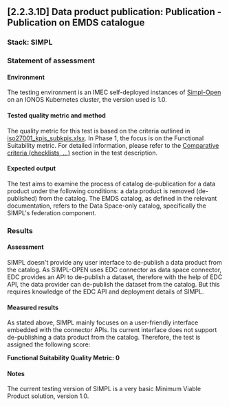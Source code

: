 ## [2.2.3.1D] Data product publication: Publication - Publication on EMDS catalogue
### Stack: SIMPL

### Statement of assessment
#### Environment
The testing environment is an IMEC self-deployed instances of [Simpl-Open](https://code.europa.eu/simpl/simpl-open) on an IONOS Kubernetes cluster, the version used is 1.0.

#### Tested quality metric and method
The quality metric for this test is based on the criteria outlined in [iso27001_kpis_subkpis.xlsx](../../../../../design_decisions/background_info/iso27001_kpis_subkpis.xlsx). In Phase 1, the focus is on the Functional Suitability metric. For detailed information, please refer to the [Comparative criteria (checklists, ...)](./test.md#comparative-criteria-checklists-) section in the test description.

#### Expected output
The test aims to examine the process of catalog de-publication for a data product under the following conditions: a data product is removed (de-published) from the catalog. The EMDS catalog, as defined in the relevant documentation, refers to the Data Space-only catalog, specifically the SIMPL's federation component.

### Results
#### Assessment
SIMPL doesn't provide any user interface to de-publish a data product from the catalog.
As SIMPL-OPEN uses EDC connector as data space connector, EDC provides an API to de-publish a dataset, therefore with the help of EDC API, the data provider can de-publish the dataset from the catalog.
But this requires knowledge of the EDC API and deployment details of SIMPL.

#### Measured results
As stated above, SIMPL mainly focuses on a user-friendly interface embedded with the connector APIs. Its current interface does not support de-publishing a data product from the catalog. Therefore, the test is assigned the following score:

**Functional Suitability Quality Metric: 0**

#### Notes
The current testing version of SIMPL is a very basic Minimum Viable Product solution, version 1.0.